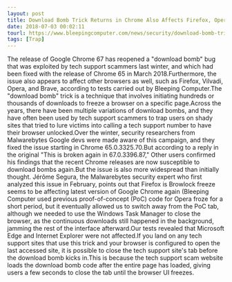 ```yaml
---
layout: post
title: Download Bomb Trick Returns in Chrome Also Affects Firefox, Opera, Vivaldi and Brave
date: 2018-07-03 00:02:11
tourl: https://www.bleepingcomputer.com/news/security/download-bomb-trick-returns-in-chrome-also-affects-firefox-opera-vivaldi-and-brave/
tags: [Trap]
---
```

The release of Google Chrome 67 has reopened a "download bomb" bug that was exploited by tech support scammers last winter, and which had been fixed with the release of Chrome 65 in March 2018.Furthermore, the issue also appears to affect other browsers as well, such as Firefox, Vilvadi, Opera, and Brave, according to tests carried out by Bleeping Computer.The "download bomb" trick is a technique that involves initiating hundreds or thousands of downloads to freeze a browser on a specific page.Across the years, there have been multiple variations of download bombs, and they have often been used by tech support scammers to trap users on shady sites that tried to lure victims into calling a tech support number to have their browser unlocked.Over the winter, security researchers from Malwarebytes Google devs were made aware of this campaign, and they fixed the issue starting in Chrome 65.0.3325.70.But according to a reply in the original "This is broken again in 67.0.3396.87," Other users confirmed his findings that the recent Chrome releases are now susceptible to download bombs again.But the issue is also more widespread than initially thought. Jérôme Segura, the Malwarebytes security expert who first analyzed this issue in February, points out that Firefox is Browlock freeze seems to be affecting latest version of Google Chrome again (Bleeping Computer used previous proof-of-concept (PoC) code for Opera froze for a short period, but it eventually allowed us to switch away from the PoC tab, although we needed to use the Windows Task Manager to close the browser, as the continuous downloads still happened in the background, jamming the rest of the interface afterward.Our tests revealed that Microsoft Edge and Internet Explorer were not affected.If you land on any tech support sites that use this trick and your browser is configured to open the last accessed site, it is possible to close the tech support site's tab before the download bomb kicks in.This is because the tech support scam website loads the download bomb code after the entire page has loaded, giving users a few seconds to close the tab until the browser UI freezes.